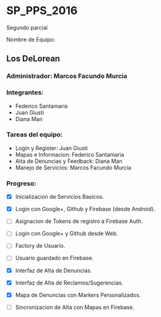 # SP_PPS_2016
Segundo parcial

Nombre de Equipo: 
## Los DeLorean

### Administrador: Marcos Facundo Murcia

### Integrantes:
 
 - Federico Santamaria
 - Juan Giusti
 - Diana Man

### Tareas del equipo:
 - Login y Register: Juan Giusti
 - Mapas e Informacion: Federico Santamaria
 - Alta de Denuncias y Feedback: Diana Man
 - Manejo de Servicios: Marcos Facundo Murcia
 
### Progreso:
 - [X] Inicializacion de Servicios Basicos.
 - [X] Login con Google+, Github y Firebase (desde Android).
 - [ ] Asignacion de Tokens de registro a Firebase Auth.
 - [ ] Login con Google+ y Github desde Web.
 - [ ] Factory de Usuario.
 - [ ] Usuario guardado en Firebase.
 - [X] Interfaz de Alta de Denuncias.
 - [X] Interfaz de Alta de Reclamos/Sugerencias.
 - [X] Mapa de Denuncias con Markers Personalizados.
 - [ ] Sincronizacion de Alta con Mapas en Firebase.
 

